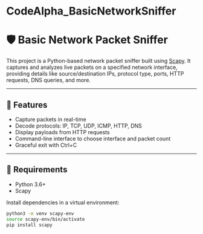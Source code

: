# CodeAlpha_BasicNetworkSniffer

# 🛡️ Basic Network Packet Sniffer

This project is a Python-based network packet sniffer built using [Scapy](https://scapy.net/). It captures and analyzes live packets on a specified network interface, providing details like source/destination IPs, protocol type, ports, HTTP requests, DNS queries, and more.

---

## 📌 Features

- Capture packets in real-time
- Decode protocols: IP, TCP, UDP, ICMP, HTTP, DNS
- Display payloads from HTTP requests
- Command-line interface to choose interface and packet count
- Graceful exit with Ctrl+C

---

## 🚀 Requirements

- Python 3.6+
- Scapy

Install dependencies in a virtual environment:

```bash
python3 -m venv scapy-env
source scapy-env/bin/activate
pip install scapy
